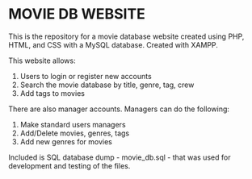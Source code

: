 <h1> MOVIE DB WEBSITE </h1>

This is the repository for a movie database website created using PHP, HTML, and CSS with a MySQL database. Created with XAMPP.

This website allows: 
  1. Users to login or register new accounts
  2. Search the movie database by title, genre, tag, crew
  3. Add tags to movies
  
There are also manager accounts. Managers can do the following:
  1. Make standard users managers
  2. Add/Delete movies, genres, tags
  3. Add new genres for movies
  
Included is SQL database dump - movie_db.sql - that was used for development and testing of the files.  
